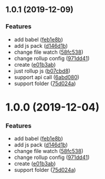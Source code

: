 ## 1.0.1 (2019-12-09)


### Features

* add babel ([feb1e8b](https://github.com/WebRookieSyb/rollup-vue-nej/commit/feb1e8b90252b710411f0479fa13fb2ed33b2e95))
* add js pack ([d146d1b](https://github.com/WebRookieSyb/rollup-vue-nej/commit/d146d1b79334de697e9a47e6d76b6f8c6b3014b9))
* change file watch ([58fc538](https://github.com/WebRookieSyb/rollup-vue-nej/commit/58fc538d290c65b03cfd2b28a6343e6b57019c24))
* change rollup config ([971dd41](https://github.com/WebRookieSyb/rollup-vue-nej/commit/971dd41f3e6ee93913af1c370202fb3391b27640))
* create ([e01b3ab](https://github.com/WebRookieSyb/rollup-vue-nej/commit/e01b3abbeb30d47c7652ecb693db2aa6e0c07303))
* just rollup js ([b07cbd8](https://github.com/WebRookieSyb/rollup-vue-nej/commit/b07cbd875dbc47ed4d66a99500e9e049cb71abbd))
* support api call ([6abd080](https://github.com/WebRookieSyb/rollup-vue-nej/commit/6abd0806e132e660f557359f152bdfb8c8bb1be8))
* support folder ([75d024a](https://github.com/WebRookieSyb/rollup-vue-nej/commit/75d024aee09fe15fc17d335d3b3858d9ba8dce4a))



# 1.0.0 (2019-12-04)


### Features

* add babel ([feb1e8b](https://github.com/WebRookieSyb/rollup-vue-nej/commit/feb1e8b90252b710411f0479fa13fb2ed33b2e95))
* add js pack ([d146d1b](https://github.com/WebRookieSyb/rollup-vue-nej/commit/d146d1b79334de697e9a47e6d76b6f8c6b3014b9))
* change file watch ([58fc538](https://github.com/WebRookieSyb/rollup-vue-nej/commit/58fc538d290c65b03cfd2b28a6343e6b57019c24))
* change rollup config ([971dd41](https://github.com/WebRookieSyb/rollup-vue-nej/commit/971dd41f3e6ee93913af1c370202fb3391b27640))
* create ([e01b3ab](https://github.com/WebRookieSyb/rollup-vue-nej/commit/e01b3abbeb30d47c7652ecb693db2aa6e0c07303))
* support folder ([75d024a](https://github.com/WebRookieSyb/rollup-vue-nej/commit/75d024aee09fe15fc17d335d3b3858d9ba8dce4a))




